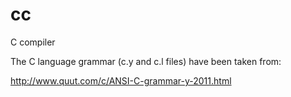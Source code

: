 # cc
C compiler

The C language grammar (c.y and c.l files) have been taken from:

http://www.quut.com/c/ANSI-C-grammar-y-2011.html
